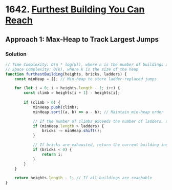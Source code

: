 # 1642. [Furthest Building You Can Reach](https://leetcode.com/problems/furthest-building-you-can-reach/)

## Approach 1: Max-Heap to Track Largest Jumps

### Solution
```javascript
// Time Complexity: O(n * log(k)), where n is the number of buildings and k is the number of jumps stored in the heap
// Space Complexity: O(k), where k is the size of the heap
function furthestBuilding(heights, bricks, ladders) {
    const minHeap = []; // Min-heap to store ladder-replaced jumps

    for (let i = 0; i < heights.length - 1; i++) {
        const climb = heights[i + 1] - heights[i];
        
        if (climb > 0) {
            minHeap.push(climb); 
            minHeap.sort((a, b) => a - b); // Maintain min-heap order

            // If the number of climbs exceeds the number of ladders, use bricks for the smallest jump
            if (minHeap.length > ladders) {
                bricks -= minHeap.shift();
            }

            // If bricks are exhausted, return the current building index
            if (bricks < 0) {
                return i;
            }
        }
    }

    return heights.length - 1; // If all buildings are reachable
}
```

